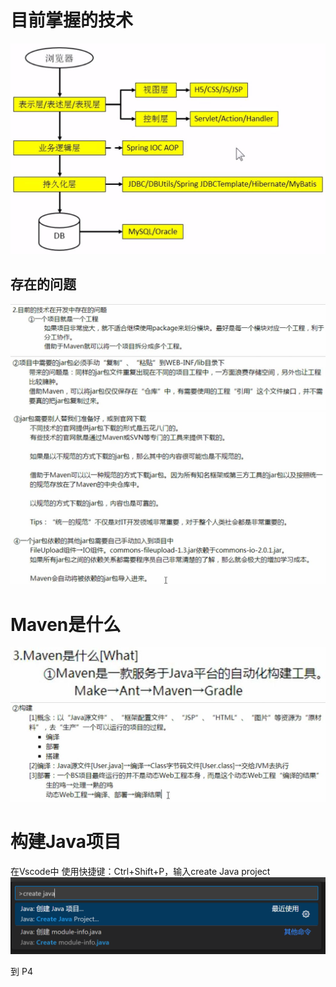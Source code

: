 # 目前掌握的技术

![](2022-12-18-21-09-07.png)

## 存在的问题

![](2022-12-18-21-24-14.png)
![](2022-12-18-21-25-29.png)
![](2022-12-18-21-25-56.png)

# Maven是什么

![](2022-12-18-21-30-50.png)
![](2022-12-18-21-31-57.png)

# 构建Java项目

在Vscode中
使用快捷键：Ctrl+Shift+P，输入create Java project
![](2022-12-18-21-38-16.png)




到 P4


